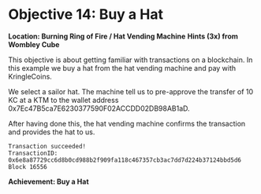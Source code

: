 
# Objective 14: Buy a Hat
**Location: Burning Ring of Fire / Hat Vending Machine**
**Hints (3x) from Wombley Cube**

This objective is about getting familiar with transactions on a blockchain.
In this example we buy a hat from the hat vending machine and pay with KringleCoins.

We select a sailor hat. The machine tell us to pre-approve the transfer of 10 KC at a KTM to the wallet address 0x7Ec47B5ca7E6230377590F02ACCDD02DB98AB1aD.

After having done this, the hat vending machine confirms the transaction and provides the hat to us.

```
Transaction succeeded!
TransactionID: 0x6e8a87729cc6d8b0cd988b2f909fa118c467357cb3ac7dd7d224b37124bbd5d6
Block 16556
```
**Achievement: Buy a Hat**
